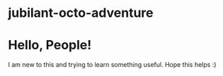 # jubilant-octo-adventure


# Hello, People!
I am new to this and trying to learn something useful.
Hope this helps :) 
